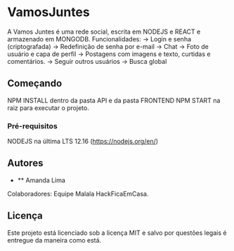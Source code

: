 # VamosJuntes

A Vamos Juntes é uma rede social, escrita em NODEJS e REACT e armazenado em MONGODB.
Funcionalidades: 
-> Login e senha (criptografada)
-> Redefinição de senha por e-mail
-> Chat 
-> Foto de usuário e capa de perfil
-> Postagens com imagens e texto, curtidas e comentários.
-> Seguir outros usuários
-> Busca global



## Começando
 NPM INSTALL dentro da pasta API e da pasta FRONTEND
 NPM START na raiz para executar o projeto.

### Pré-requisitos

NODEJS na última LTS 12.16 (https://nodejs.org/en/)




## Autores

* ** Amanda Lima

Colaboradores: Equipe Malala HackFicaEmCasa.

## Licença

Este projeto está licenciado sob a licença MIT e salvo por questões legais é entregue da maneira como está.
